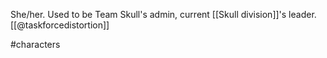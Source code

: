 She/her. Used to be Team Skull's admin, current [[Skull division]]'s leader. [[@taskforcedistortion]]

#characters 